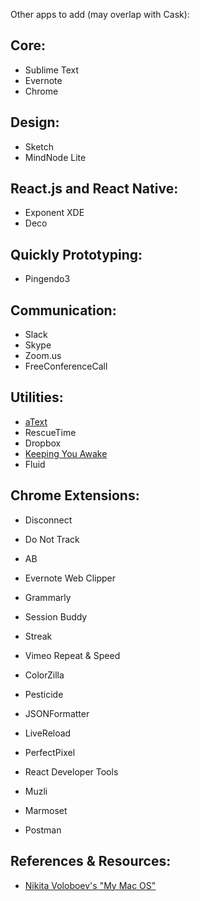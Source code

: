 Other apps to add (may overlap with Cask):

Core:
------------------------------
- Sublime Text
- Evernote
- Chrome

Design:
------------------------------
- Sketch
- MindNode Lite

React.js and React Native:
------------------------------
- Exponent XDE
- Deco

Quickly Prototyping:
------------------------------
- Pingendo3

Communication:
------------------------------
- Slack
- Skype
- Zoom.us
- FreeConferenceCall

Utilities:
------------------------------
- [aText](https://www.trankynam.com/atext/)
- RescueTime
- Dropbox
- [Keeping You Awake](https://github.com/newmarcel/KeepingYouAwake/releases)
- Fluid

Chrome Extensions:
------------------------------
- Disconnect
- Do Not Track
- AB
- Evernote Web Clipper
- Grammarly
- Session Buddy
- Streak
- Vimeo Repeat & Speed

- ColorZilla
- Pesticide
- JSONFormatter
- LiveReload
- PerfectPixel

- React Developer Tools

- Muzli
- Marmoset
- Postman

References & Resources:
------------------------------
- [Nikita Voloboev's "My Mac OS"](https://github.com/nikitavoloboev/my-mac-os/)
